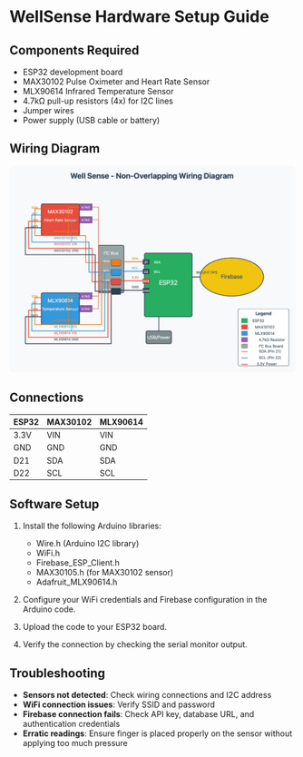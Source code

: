 # WellSense Hardware Setup Guide

## Components Required

- ESP32 development board
- MAX30102 Pulse Oximeter and Heart Rate Sensor
- MLX90614 Infrared Temperature Sensor
- 4.7kΩ pull-up resistors (4x) for I2C lines
- Jumper wires
- Power supply (USB cable or battery)

## Wiring Diagram

![Wiring Diagram](../Assets/wiring.png)

## Connections

| ESP32 | MAX30102 | MLX90614 |
|-------|----------|----------|
| 3.3V  | VIN      | VIN      |
| GND   | GND      | GND      |
| D21   | SDA      | SDA      |
| D22   | SCL      | SCL      |

## Software Setup

1. Install the following Arduino libraries:
   - Wire.h (Arduino I2C library)
   - WiFi.h
   - Firebase_ESP_Client.h
   - MAX30105.h (for MAX30102 sensor)
   - Adafruit_MLX90614.h

2. Configure your WiFi credentials and Firebase configuration in the Arduino code.

3. Upload the code to your ESP32 board.

4. Verify the connection by checking the serial monitor output.

## Troubleshooting

- **Sensors not detected**: Check wiring connections and I2C address
- **WiFi connection issues**: Verify SSID and password
- **Firebase connection fails**: Check API key, database URL, and authentication credentials
- **Erratic readings**: Ensure finger is placed properly on the sensor without applying too much pressure 